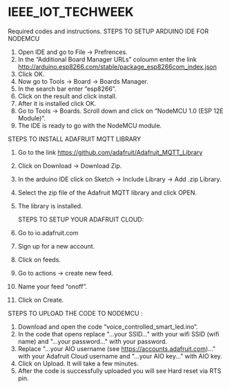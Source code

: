 # IEEE_IOT_TECHWEEK
Required codes and instructions.
STEPS TO SETUP ARDUINO IDE FOR NODEMCU
1.	 Open IDE and go to File -> Prefrences.
2.	In the “Additional Board Manager URLs” coloumn enter the link http://arduino.esp8266.com/stable/package_esp8266com_index.json
3.	Click OK.
4.	Now go to Tools -> Board -> Boards Manager.
5.	In the search bar enter “esp8266”.
6.	Click on the result and click install.
7.	After it is installed click OK.
8.	Go to Tools -> Boards. Scroll down and click on “NodeMCU 1.0 (ESP 12E Module)”.
9.	The IDE is ready to go with the NodeMCU module.

STEPS TO INSTALL ADAFRUIT MQTT LIBRARY
1.	Go to the link 
https://github.com/adafruit/Adafruit_MQTT_Library
2.	Click on Download -> Download Zip.
3.	In the arduino IDE click on Sketch -> Include Library -> Add .zip Library.
4.	Select the zip file of the Adafruit MQTT library and click OPEN.
5.	The library is installed.

	STEPS TO SETUP YOUR ADAFRUIT CLOUD:
1.	Go to io.adafruit.com 
2.	Sign up for a new account.
3.	Click on feeds.
4.	Go to actions -> create new feed.
5.	Name your feed “onoff”.
6.	Click on Create.

STEPS TO UPLOAD THE CODE TO NODEMCU :
1.	 Download and open the code “voice_controlled_smart_led.ino”.
2.	In the code that opens replace "...your SSID..." with your wifi SSID (wifi name) and "...your password..." with your password.
3.	Replace "...your AIO username (see https://accounts.adafruit.com)..." with your Adafruit Cloud username and "...your AIO key..." with AIO key.
4.	Click on Upload. It will take a few minutes.
5.	After the code is successfully uploaded you will see Hard reset via RTS pin.


